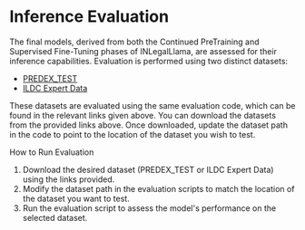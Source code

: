 # Inference Evaluation
The final models, derived from both the Continued PreTraining and Supervised Fine-Tuning phases of INLegalLlama, are assessed for their inference capabilities. Evaluation is performed using two distinct datasets:
- [PREDEX_TEST](https://huggingface.co/datasets/L-NLProc/PredEx/resolve/main/test.csv)
- [ILDC Expert Data](https://paperswithcode.com/dataset/ildc)

These datasets are evaluated using the same evaluation code, which can be found in the relevant links given above. You can download the datasets from the provided links above. Once downloaded, update the dataset path in the code to point to the location of the dataset you wish to test.

How to Run Evaluation
1. Download the desired dataset (PREDEX_TEST or ILDC Expert Data) using the links provided.
2. Modify the dataset path in the evaluation scripts to match the location of the dataset you want to test.
3. Run the evaluation script to assess the model's performance on the selected dataset.
